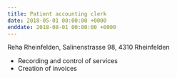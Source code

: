 ```yaml
---
title: Patient accounting clerk
date: 2018-05-01 00:00:00 +0000
enddate: 2018-08-01 00:00:00 +0000
---
```


Reha Rheinfelden, Salinenstrasse 98, 4310 Rheinfelden

* Recording and control of services
* Creation of invoices
